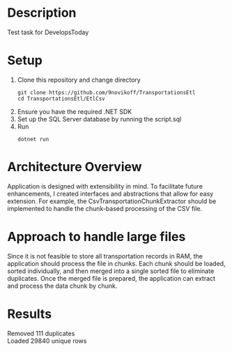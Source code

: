 # Description
Test task for DevelopsToday

# Setup
1. Clone this repository and change directory
   ```
   git clone https://github.com/9novikoff/TransportationsEtl
   cd TransportationsEtl/EtlCsv
   ```
3. Ensure you have the required .NET SDK
4. Set up the SQL Server database by running the script.sql
5. Run
   ```
   dotnet run
   ```

# Architecture Overview
Application is designed with extensibility in mind.
To facilitate future enhancements, I created interfaces and abstractions that allow for easy extension. 
For example, the CsvTransportationChunkExtractor should be implemented to handle the chunk-based processing of the CSV file.

# Approach to handle large files
Since it is not feasible to store all transportation records in RAM,
the application should process the file in chunks. Each chunk should be loaded, sorted
individually, and then merged into a single sorted file to eliminate duplicates.
Once the merged file is prepared, the application can extract and process the data chunk by chunk.

# Results
Removed 111 duplicates\
Loaded 29840 unique rows
